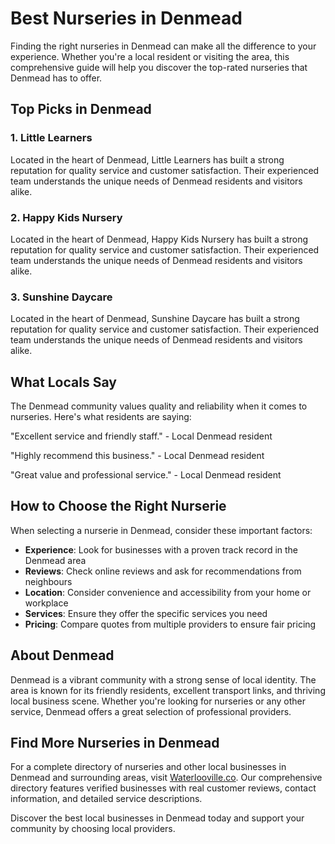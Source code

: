 # Best Nurseries in Denmead

Finding the right nurseries in Denmead can make all the difference to your experience. Whether you're a local resident or visiting the area, this comprehensive guide will help you discover the top-rated nurseries that Denmead has to offer.

## Top Picks in Denmead

### 1. Little Learners
Located in the heart of Denmead, Little Learners has built a strong reputation for quality service and customer satisfaction. Their experienced team understands the unique needs of Denmead residents and visitors alike.

### 2. Happy Kids Nursery
Located in the heart of Denmead, Happy Kids Nursery has built a strong reputation for quality service and customer satisfaction. Their experienced team understands the unique needs of Denmead residents and visitors alike.

### 3. Sunshine Daycare
Located in the heart of Denmead, Sunshine Daycare has built a strong reputation for quality service and customer satisfaction. Their experienced team understands the unique needs of Denmead residents and visitors alike.

## What Locals Say

The Denmead community values quality and reliability when it comes to nurseries. Here's what residents are saying:

"Excellent service and friendly staff." - Local Denmead resident

"Highly recommend this business." - Local Denmead resident

"Great value and professional service." - Local Denmead resident

## How to Choose the Right Nurserie

When selecting a nurserie in Denmead, consider these important factors:

- **Experience**: Look for businesses with a proven track record in the Denmead area
- **Reviews**: Check online reviews and ask for recommendations from neighbours
- **Location**: Consider convenience and accessibility from your home or workplace
- **Services**: Ensure they offer the specific services you need
- **Pricing**: Compare quotes from multiple providers to ensure fair pricing

## About Denmead

Denmead is a vibrant community with a strong sense of local identity. The area is known for its friendly residents, excellent transport links, and thriving local business scene. Whether you're looking for nurseries or any other service, Denmead offers a great selection of professional providers.

## Find More Nurseries in Denmead

For a complete directory of nurseries and other local businesses in Denmead and surrounding areas, visit [Waterlooville.co](https://waterlooville.co). Our comprehensive directory features verified businesses with real customer reviews, contact information, and detailed service descriptions.

Discover the best local businesses in Denmead today and support your community by choosing local providers.

